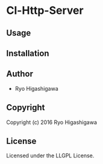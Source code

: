 # Cl-Http-Server

## Usage

## Installation

## Author

* Ryo Higashigawa

## Copyright

Copyright (c) 2016 Ryo Higashigawa

## License

Licensed under the LLGPL License.
